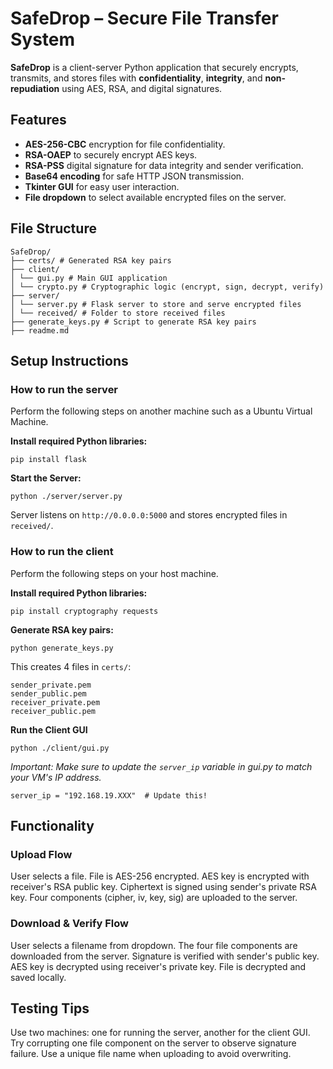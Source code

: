 # SafeDrop – Secure File Transfer System

**SafeDrop** is a client-server Python application that securely encrypts, transmits, and stores files with **confidentiality**, **integrity**, and **non-repudiation** using AES, RSA, and digital signatures.

## Features

- **AES-256-CBC** encryption for file confidentiality.
- **RSA-OAEP** to securely encrypt AES keys.
- **RSA-PSS** digital signature for data integrity and sender verification.
- **Base64 encoding** for safe HTTP JSON transmission.
- **Tkinter GUI** for easy user interaction.
- **File dropdown** to select available encrypted files on the server.

## File Structure
```
SafeDrop/
├── certs/ # Generated RSA key pairs
├── client/
│ └── gui.py # Main GUI application
│ └── crypto.py # Cryptographic logic (encrypt, sign, decrypt, verify)
├── server/
│ └── server.py # Flask server to store and serve encrypted files
│ └── received/ # Folder to store received files
├── generate_keys.py # Script to generate RSA key pairs
├── readme.md
```

## Setup Instructions

### How to run the server
Perform the following steps on another machine such as a Ubuntu Virtual Machine.

**Install required Python libraries:**
```
pip install flask
```

**Start the Server:**
```
python ./server/server.py
```
Server listens on ```http://0.0.0.0:5000``` and stores encrypted files in ```received/```.


### How to run the client
Perform the following steps on your host machine.

**Install required Python libraries:**
```
pip install cryptography requests
```

**Generate RSA key pairs:**
```
python generate_keys.py
```
This creates 4 files in ```certs/```:
```
sender_private.pem
sender_public.pem
receiver_private.pem
receiver_public.pem
```

**Run the Client GUI**
```
python ./client/gui.py
```
*Important: Make sure to update the ```server_ip``` variable in gui.py to match your VM's IP address.*
```
server_ip = "192.168.19.XXX"  # Update this!
```

## Functionality

### Upload Flow
User selects a file.
File is AES-256 encrypted.
AES key is encrypted with receiver's RSA public key.
Ciphertext is signed using sender's private RSA key.
Four components (cipher, iv, key, sig) are uploaded to the server.

### Download & Verify Flow
User selects a filename from dropdown.
The four file components are downloaded from the server.
Signature is verified with sender's public key.
AES key is decrypted using receiver's private key.
File is decrypted and saved locally.

## Testing Tips
Use two machines: one for running the server, another for the client GUI.
Try corrupting one file component on the server to observe signature failure.
Use a unique file name when uploading to avoid overwriting.












